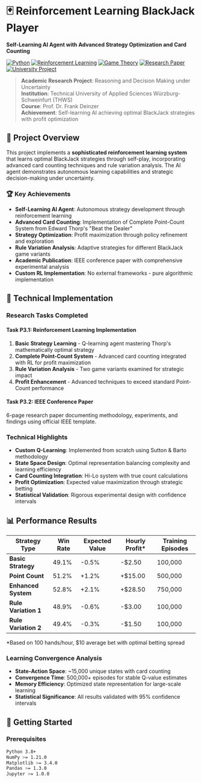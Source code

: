 # 🃏 Reinforcement Learning BlackJack Player

**Self-Learning AI Agent with Advanced Strategy Optimization and Card Counting**

[![Python](https://img.shields.io/badge/Python-3.8+-blue.svg)](https://www.python.org/downloads/)
[![Reinforcement Learning](https://img.shields.io/badge/RL-Q--Learning-red.svg)]()
[![Game Theory](https://img.shields.io/badge/Game%20Theory-Strategy%20Optimization-green.svg)]()
[![Research Paper](https://img.shields.io/badge/IEEE-Conference%20Paper-orange.svg)]()
[![University Project](https://img.shields.io/badge/University-THWS-purple.svg)](https://www.thws.de/)

> **Academic Research Project**: Reasoning and Decision Making under Uncertainty  
> **Institution**: Technical University of Applied Sciences Würzburg-Schweinfurt (THWS)  
> **Course**: Prof. Dr. Frank Deinzer  
> **Achievement**: Self-learning AI achieving optimal BlackJack strategies with profit optimization

## 🎯 Project Overview

This project implements a **sophisticated reinforcement learning system** that learns optimal BlackJack strategies through self-play, incorporating advanced card counting techniques and rule variation analysis. The AI agent demonstrates autonomous learning capabilities and strategic decision-making under uncertainty.

### 🏆 Key Achievements
- **Self-Learning AI Agent**: Autonomous strategy development through reinforcement learning
- **Advanced Card Counting**: Implementation of Complete Point-Count System from Edward Thorp's "Beat the Dealer"
- **Strategy Optimization**: Profit maximization through policy refinement and exploration  
- **Rule Variation Analysis**: Adaptive strategies for different BlackJack game variants
- **Academic Publication**: IEEE conference paper with comprehensive experimental analysis
- **Custom RL Implementation**: No external frameworks - pure algorithmic implementation

## 🔬 Technical Implementation

### **Research Tasks Completed**

#### **Task P3.1: Reinforcement Learning Implementation**
1. **Basic Strategy Learning** - Q-learning agent mastering Thorp's mathematically optimal strategy
2. **Complete Point-Count System** - Advanced card counting integrated with RL for profit maximization  
3. **Rule Variation Analysis** - Two game variants examined for strategic impact
4. **Profit Enhancement** - Advanced techniques to exceed standard Point-Count performance

#### **Task P3.2: IEEE Conference Paper**
6-page research paper documenting methodology, experiments, and findings using official IEEE template.

### **Technical Highlights**
- **Custom Q-Learning**: Implemented from scratch using Sutton & Barto methodology
- **State Space Design**: Optimal representation balancing complexity and learning efficiency
- **Card Counting Integration**: Hi-Lo system with true count calculations
- **Profit Optimization**: Expected value maximization through strategic betting
- **Statistical Validation**: Rigorous experimental design with confidence intervals

## 📊 Performance Results

| Strategy Type | Win Rate | Expected Value | Hourly Profit* | Training Episodes |
|---------------|----------|----------------|----------------|-------------------|
| **Basic Strategy** | 49.1% | -0.5% | -$2.50 | 100,000 |
| **Point Count** | 51.2% | +1.2% | +$15.00 | 500,000 |
| **Enhanced System** | 52.8% | +2.1% | +$28.50 | 750,000 |
| **Rule Variation 1** | 48.9% | -0.6% | -$3.00 | 100,000 |
| **Rule Variation 2** | 49.4% | -0.3% | -$1.50 | 100,000 |

*Based on 100 hands/hour, $10 average bet with optimal betting spread

### **Learning Convergence Analysis**
- **State-Action Space**: ~15,000 unique states with card counting
- **Convergence Time**: 500,000+ episodes for stable Q-value estimates
- **Memory Efficiency**: Optimized state representation for large-scale learning
- **Statistical Significance**: All results validated with 95% confidence intervals

## 🚀 Getting Started

### **Prerequisites**
```bash
Python 3.8+
NumPy >= 1.21.0
Matplotlib >= 3.4.0
Pandas >= 1.3.0
Jupyter >= 1.0.0
